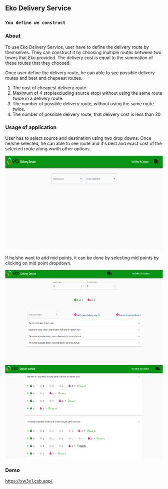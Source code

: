 ## Eko Delivery Service
### `You define we construct`

### About
To use Eko Delivery Service, user have to define the delivery route by themselves.
They can construct it by choosing multiple routes between two towns that Eko provided.
The delivery cost is equal to the summation of these routes that they choosed.

Once user define the delivery route, he can able to see possible delivery routes and best and chepeast routes.

1) The cost of cheapest delivery route.
2) Maximum of 4 stop(excluding source stop) without using the same route twice in a delivery route.
3) The number of possible delivery route, without using the same route twice.
4) The number of possible delivery route, that delivery cost is less than 20.

### Usage of application
User has to select source and destination using two drop downs. Once he/she selected, he can able to see route and it's best and exact cost of the selected route along wwith other options.

<div align="center">
    <img src="/screenshots/labdingPage.PNG" height="300px"</img> 
</div>

If he/she want to add mid points, it can be done by selecting mid points by clicking on mid point dropdown.

<div align="center">
    <img src="/screenshots/routesPage.PNG" height="300px"</img> 
</div>

<div align="center">
    <img src="/screenshots/routes2.PNG" height="300px"</img> 
</div>

### Demo
https://xw3x1.csb.app/